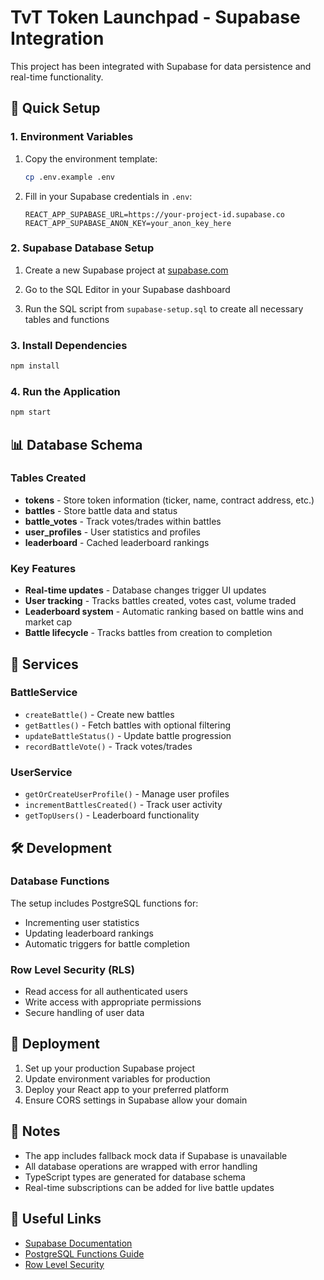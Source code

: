 # TvT Token Launchpad - Supabase Integration

This project has been integrated with Supabase for data persistence and real-time functionality.

## 🚀 Quick Setup

### 1. Environment Variables

1. Copy the environment template:
   ```bash
   cp .env.example .env
   ```

2. Fill in your Supabase credentials in `.env`:
   ```env
   REACT_APP_SUPABASE_URL=https://your-project-id.supabase.co
   REACT_APP_SUPABASE_ANON_KEY=your_anon_key_here
   ```

### 2. Supabase Database Setup

1. Create a new Supabase project at [supabase.com](https://supabase.com)

2. Go to the SQL Editor in your Supabase dashboard

3. Run the SQL script from `supabase-setup.sql` to create all necessary tables and functions

### 3. Install Dependencies

```bash
npm install
```

### 4. Run the Application

```bash
npm start
```

## 📊 Database Schema

### Tables Created

- **tokens** - Store token information (ticker, name, contract address, etc.)
- **battles** - Store battle data and status
- **battle_votes** - Track votes/trades within battles
- **user_profiles** - User statistics and profiles
- **leaderboard** - Cached leaderboard rankings

### Key Features

- **Real-time updates** - Database changes trigger UI updates
- **User tracking** - Tracks battles created, votes cast, volume traded
- **Leaderboard system** - Automatic ranking based on battle wins and market cap
- **Battle lifecycle** - Tracks battles from creation to completion

## 🔧 Services

### BattleService
- `createBattle()` - Create new battles
- `getBattles()` - Fetch battles with optional filtering
- `updateBattleStatus()` - Update battle progression
- `recordBattleVote()` - Track votes/trades

### UserService
- `getOrCreateUserProfile()` - Manage user profiles
- `incrementBattlesCreated()` - Track user activity
- `getTopUsers()` - Leaderboard functionality

## 🛠 Development

### Database Functions

The setup includes PostgreSQL functions for:
- Incrementing user statistics
- Updating leaderboard rankings
- Automatic triggers for battle completion

### Row Level Security (RLS)

- Read access for all authenticated users
- Write access with appropriate permissions
- Secure handling of user data

## 🚀 Deployment

1. Set up your production Supabase project
2. Update environment variables for production
3. Deploy your React app to your preferred platform
4. Ensure CORS settings in Supabase allow your domain

## 📝 Notes

- The app includes fallback mock data if Supabase is unavailable
- All database operations are wrapped with error handling
- TypeScript types are generated for database schema
- Real-time subscriptions can be added for live battle updates

## 🔗 Useful Links

- [Supabase Documentation](https://supabase.com/docs)
- [PostgreSQL Functions Guide](https://supabase.com/docs/guides/database/functions)
- [Row Level Security](https://supabase.com/docs/guides/auth/row-level-security)

